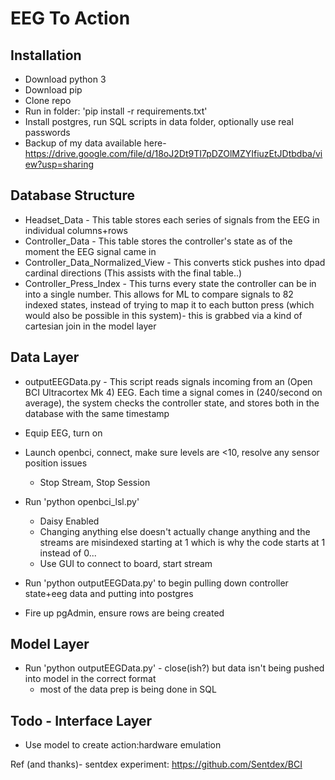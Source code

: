 # EEG To Action

## Installation

* Download python 3
* Download pip
* Clone repo
* Run in folder: 'pip install -r requirements.txt'
* Install postgres, run SQL scripts in data folder, optionally use real passwords
* Backup of my data available here- https://drive.google.com/file/d/18oJ2Dt9TI7pDZOlMZYIfiuzEtJDtbdba/view?usp=sharing

## Database Structure
* Headset_Data - This table stores each series of signals from the EEG in individual columns+rows
* Controller_Data - This table stores the controller's state as of the moment the EEG signal came in
* Controller_Data_Normalized_View - This converts stick pushes into dpad cardinal directions (This assists with the final table..)
* Controller_Press_Index - This turns every state the controller can be in into a single number.  This allows for ML to compare signals to 82 indexed states, instead of trying to map it to each button press (which would also be possible in this system)- this is grabbed via a kind of cartesian join in the model layer

## Data Layer
* outputEEGData.py - This script reads signals incoming from an (Open BCI Ultracortex Mk 4) EEG. Each time a signal comes in (240/second on average), the system checks the controller state, and stores both in the database with the same timestamp  
* Equip EEG, turn on
* Launch openbci, connect, make sure levels are <10, resolve any sensor position issues
  * Stop Stream, Stop Session

* Run 'python openbci_lsl.py'
  * Daisy Enabled
  * Changing anything else doesn't actually change anything and the streams are misindexed starting at 1 which is why the code starts at 1 instead of 0...
  * Use GUI to connect to board, start stream

* Run 'python outputEEGData.py' to begin pulling down controller state+eeg data and putting into postgres
* Fire up pgAdmin, ensure rows are being created


## Model Layer

* Run 'python outputEEGData.py' - close(ish?) but data isn't being pushed into model in the correct format
  * most of the data prep is being done in SQL
  

## Todo - Interface Layer
* Use model to create action:hardware emulation








Ref (and thanks)- sentdex experiment: https://github.com/Sentdex/BCI
